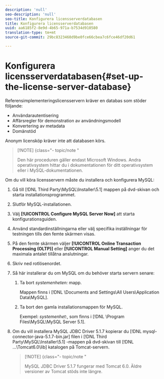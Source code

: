 ```yaml
---
description: 'null'
seo-description: 'null'
seo-title: Konfigurera licensserverdatabasen
title: Konfigurera licensserverdatabasen
uuid: aa6185f2-8e9d-4b65-971a-b7534d910580
translation-type: tm+mt
source-git-commit: 29bc8323460d9be0fce66cbea7c6fce46df20d61

---
```



# Konfigurera licensserverdatabasen{#set-up-the-license-server-database}

Referensimplementeringslicensservern kräver en databas som stöder följande:

* Användarautentisering
* Affärsregler för demonstration av användningsmodell
* Konvertering av metadata
* Domänstöd

Anonym licensköp kräver inte att databasen körs.

>[!NOTE] {class=&quot;- topic/note &quot;
>
>Den här proceduren gäller endast Microsoft Windows. Andra operativsystem hittar du i dokumentationen för ditt operativsystem eller i MySQL-dokumentationen.

Om du vill köra licensservern måste du installera och konfigurera MySQL:

1. Gå till [!DNL Third Party\MySQL\Installer\5.1] mappen på dvd-skivan och starta installationsprogrammet.
1. Slutför MySQL-installationen.
1. Välj **[!UICONTROL Configure MySQL Server Now]** att starta konfigurationsguiden.
1. Använd standardinställningarna eller välj specifika inställningar för testningen tills den femte skärmen visas.
1. På den femte skärmen väljer **[!UICONTROL Online Transaction Processing (OLTP)]** eller **[!UICONTROL Manual Setting]** anger du det maximala antalet tillåtna anslutningar.
1. Skriv ned rotlösenordet.
1. Så här installerar du om MySQL om du behöver starta servern senare:
   1. Ta bort *systemenheten:* mapp.

      Mappen finns i [!DNL \Documents and Settings\All Users\Application Data\MySQL].
   1. Ta bort den gamla installationsmappen för MySQL.

      Exempel: *systemenhet:*, som finns i [!DNL \Program Files\MySQL\MySQL Server 5.1].
1. Om du vill installera MySQL JDBC Driver 5.1.7 kopierar du [!DNL mysql-connector-java-5.1.7-bin.jar] filen i [!DNL Third Party\MySQL\Installer\5.1] -mappen på dvd-skivan till [!DNL ...\Tomcat6.0\lib] katalogen på Tomcat-servern.

   >[!NOTE] {class=&quot;- topic/note &quot;
   >
   >MySQL JDBC Driver 5.1.7 fungerar med Tomcat 6.0. Äldre versioner av Tomcat stöds inte längre.

